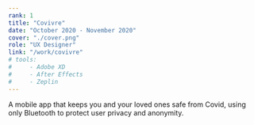 ```yaml
---
rank: 1
title: "Covivre"
date: "October 2020 - November 2020"
cover: "./cover.png"
role: "UX Designer"
link: "/work/covivre"
# tools:
#     - Adobe XD
#     - After Effects
#     - Zeplin
---
```


A mobile app that keeps you and your loved ones safe from Covid, using only Bluetooth to protect user privacy and anonymity.
